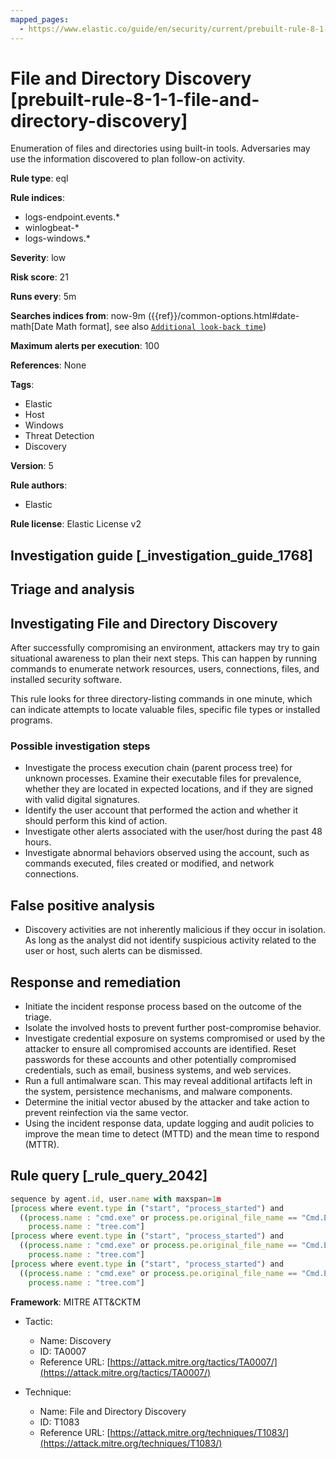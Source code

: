 ```yaml
---
mapped_pages:
  - https://www.elastic.co/guide/en/security/current/prebuilt-rule-8-1-1-file-and-directory-discovery.html
---
```


# File and Directory Discovery [prebuilt-rule-8-1-1-file-and-directory-discovery]

Enumeration of files and directories using built-in tools. Adversaries may use the information discovered to plan follow-on activity.

**Rule type**: eql

**Rule indices**:

* logs-endpoint.events.*
* winlogbeat-*
* logs-windows.*

**Severity**: low

**Risk score**: 21

**Runs every**: 5m

**Searches indices from**: now-9m ({{ref}}/common-options.html#date-math[Date Math format], see also [`Additional look-back time`](docs-content://solutions/security/detect-and-alert/create-detection-rule.md#rule-schedule))

**Maximum alerts per execution**: 100

**References**: None

**Tags**:

* Elastic
* Host
* Windows
* Threat Detection
* Discovery

**Version**: 5

**Rule authors**:

* Elastic

**Rule license**: Elastic License v2

## Investigation guide [_investigation_guide_1768]

## Triage and analysis

## Investigating File and Directory Discovery

After successfully compromising an environment, attackers may try to gain situational awareness to plan their next steps.
This can happen by running commands to enumerate network resources, users, connections, files, and installed security
software.

This rule looks for three directory-listing commands in one minute, which can indicate attempts to locate valuable files,
specific file types or installed programs.

### Possible investigation steps

- Investigate the process execution chain (parent process tree) for unknown processes. Examine their executable files
for prevalence, whether they are located in expected locations, and if they are signed with valid digital signatures.
- Identify the user account that performed the action and whether it should perform this kind of action.
- Investigate other alerts associated with the user/host during the past 48 hours.
- Investigate abnormal behaviors observed using the account, such as commands executed, files created or modified, and
network connections.

## False positive analysis

- Discovery activities are not inherently malicious if they occur in isolation. As long as the analyst did not identify
suspicious activity related to the user or host, such alerts can be dismissed.

## Response and remediation

- Initiate the incident response process based on the outcome of the triage.
- Isolate the involved hosts to prevent further post-compromise behavior.
- Investigate credential exposure on systems compromised or used by the attacker to ensure all compromised accounts are
identified. Reset passwords for these accounts and other potentially compromised credentials, such as email, business
systems, and web services.
- Run a full antimalware scan. This may reveal additional artifacts left in the system, persistence mechanisms, and
malware components.
- Determine the initial vector abused by the attacker and take action to prevent reinfection via the same vector.
- Using the incident response data, update logging and audit policies to improve the mean time to detect (MTTD) and the
mean time to respond (MTTR).

## Rule query [_rule_query_2042]

```js
sequence by agent.id, user.name with maxspan=1m
[process where event.type in ("start", "process_started") and
  ((process.name : "cmd.exe" or process.pe.original_file_name == "Cmd.Exe") and process.args : "dir") or
    process.name : "tree.com"]
[process where event.type in ("start", "process_started") and
  ((process.name : "cmd.exe" or process.pe.original_file_name == "Cmd.Exe") and process.args : "dir") or
    process.name : "tree.com"]
[process where event.type in ("start", "process_started") and
  ((process.name : "cmd.exe" or process.pe.original_file_name == "Cmd.Exe") and process.args : "dir") or
    process.name : "tree.com"]
```

**Framework**: MITRE ATT&CKTM

* Tactic:

    * Name: Discovery
    * ID: TA0007
    * Reference URL: [https://attack.mitre.org/tactics/TA0007/](https://attack.mitre.org/tactics/TA0007/)

* Technique:

    * Name: File and Directory Discovery
    * ID: T1083
    * Reference URL: [https://attack.mitre.org/techniques/T1083/](https://attack.mitre.org/techniques/T1083/)



